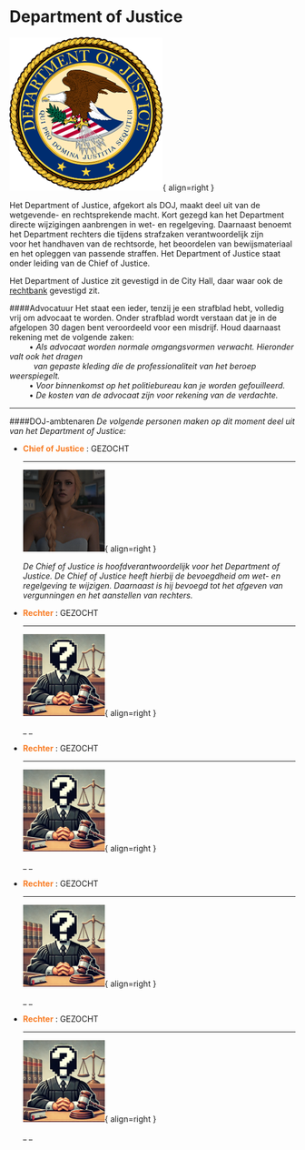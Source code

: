 # Department of Justice

![Image title](../img/doj.webp){ align=right }

Het Department of Justice, afgekort als DOJ, maakt deel uit van de wetgevende- en rechtsprekende macht. Kort 
gezegd kan het Department directe wijzigingen aanbrengen in wet- en regelgeving. Daarnaast benoemt het Department 
rechters die tijdens strafzaken verantwoordelijk zijn   
voor het handhaven van de rechtsorde, het beoordelen van bewijsmateriaal en het opleggen van passende straffen. 
Het Department of Justice staat onder leiding van de Chief of Justice. 

Het Department of Justice zit gevestigd in de City Hall, daar waar ook de [rechtbank](/rechtbank) gevestigd zit.   

####Advocatuur
Het staat een ieder, tenzij je een strafblad hebt, volledig vrij om advocaat te worden. Onder strafblad wordt verstaan dat je in de afgelopen 30 dagen bent veroordeeld voor een misdrijf. Houd daarnaast rekening met de volgende zaken:  
&ensp; &nbsp; &nbsp; &nbsp; • _Als advocaat worden normale omgangsvormen verwacht. Hieronder valt ook het dragen_   
&ensp; &nbsp; &nbsp; &nbsp; &nbsp; _van gepaste kleding die de professionaliteit van het beroep weerspiegelt._  
&ensp; &nbsp; &nbsp; &nbsp; • _Voor binnenkomst op het politiebureau kan je worden gefouilleerd._          
&ensp; &nbsp; &nbsp; &nbsp; • _De kosten van de advocaat zijn voor rekening van de verdachte._    

---  

####DOJ-ambtenaren
_De volgende personen maken op dit moment deel uit van het Department of Justice:_

<div class="grid cards" markdown>

-   <span style="color: #f87c24;">__Chief of Justice__</span> : GEZOCHT

    ---

    ![Image title](img/mayor.webp){ align=right }

    _De Chief of Justice is hoofdverantwoordelijk voor het Department of Justice. De Chief of Justice heeft hierbij de bevoegdheid om wet- en regelgeving te wijzigen. Daarnaast is hij bevoegd tot het afgeven van vergunningen en het aanstellen van rechters._ 

</div>


<div class="grid cards" markdown>

-   <span style="color: #f87c24;">__Rechter__</span> : GEZOCHT

    ---

    ![Image title](img/rechter.webp){ align=right }

    _ _

-   <span style="color: #f87c24;">__Rechter__</span> : GEZOCHT

    ---

    ![Image title](img/rechter.webp){ align=right }

    _ _

</div>


<div class="grid cards" markdown>

-   <span style="color: #f87c24;">__Rechter__</span> : GEZOCHT

    ---

    ![Image title](img/rechter.webp){ align=right }

    _ _

-   <span style="color: #f87c24;">__Rechter__</span> : GEZOCHT

    ---

    ![Image title](img/rechter.webp){ align=right }

    _ _

</div>
